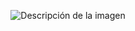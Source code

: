 <p align="center">
  <img src= "https://github.com/user-attachments/assets/ef404fd5-5405-41a1-a454-03384d275654" autoplay alt="Descripción de la imagen"> 
</p>
